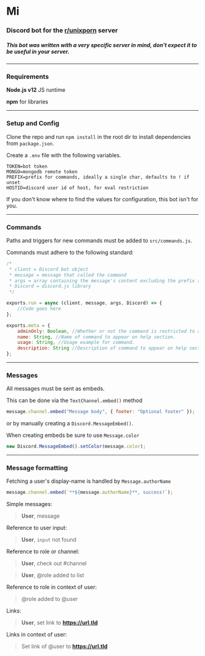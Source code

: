 # Mi

### Discord bot for the [r/unixporn](https://reddit.com/r/unixporn) server

##### This bot was written with a very specific server in mind, don't expect it to be useful in your server.

---

### Requirements

**Node.js v12** JS runtime

**npm** for libraries

---

### Setup and Config

Clone the repo and run `npm install` in the root dir to install dependencies from `package.json`.

Create a `.env` file with the following variables.

```
TOKEN=bot token
MONGO=mongodb remote token
PREFIX=prefix for commands, ideally a single char, defaults to ! if unset
HOSTID=discord user id of host, for eval restriction
```

If you don't know where to find the values for configuration, this bot isn't for you.

---

### Commands

Paths and triggers for new commands must be added to `src/commands.js`.

Commands must adhere to the following standard:

```js
/*
 * client = Discord bot object
 * message = message that called the command
 * args = array containing the message's content excluding the prefix and command
 * Discord = discord.js library
 */

exports.run = async (client, message, args, Discord) => {
    //Code goes here
};

exports.meta = {
    adminOnly: Boolean, //Whether or not the command is restricted to admin only.
    name: String, //Name of command to appear on help section.
    usage: String, //Usage example for command.
    description: String //Description of command to appear on help section.
};
```

---

### Messages

All messages must be sent as embeds.

This can be done via the `TextChannel.embed()` method

```js
message.channel.embed("Message body", { footer: "Optional footer" });
```

or by manually creating a `Discord.MessageEmbed()`.

When creating embeds be sure to use `Message.color`

```js
new Discord.MessageEmbed().setColor(message.color);
```

---

### Message formatting

Fetching a user's display-name is handled by `Message.authorName`

```js
message.channel.embed(`**${message.authorName}**, success!`);
```

Simple messages:

> **User**, message

Reference to user input:

> **User**, `input` not found

Reference to role or channel:

> **User**, check out #channel

> **User**, @role added to list

Reference to role in context of user:

> @role added to @user

Links:

> **User**, set link to **https://url.tld**

Links in context of user:

> Set link of @user to **https://url.tld**
